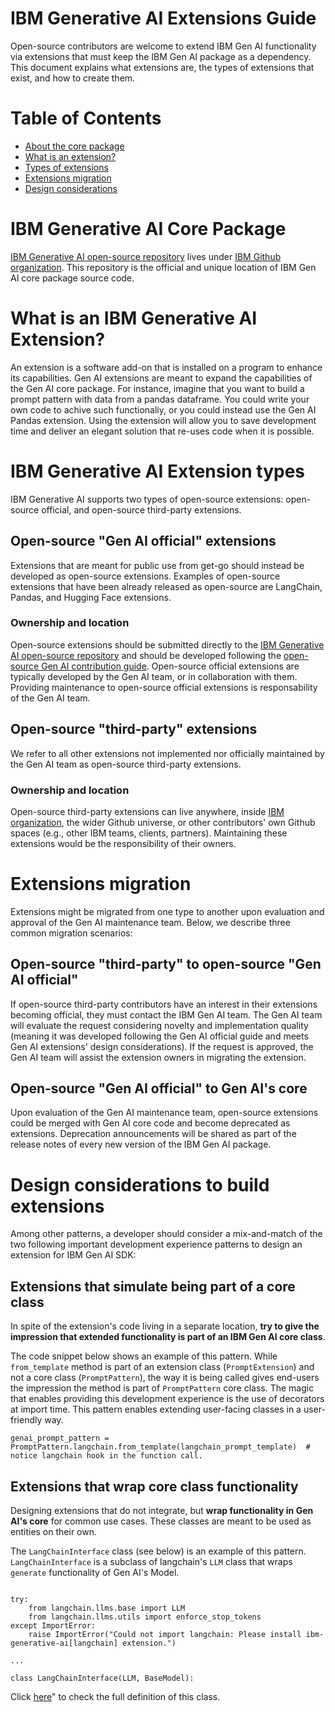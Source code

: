 # IBM Generative AI Extensions Guide
Open-source contributors are welcome to extend IBM Gen AI functionality via extensions that must keep the IBM Gen AI package as a dependency. This document explains what extensions are, the types of extensions that exist, and how to create them.

# Table of Contents
- [About the core package](#package)
- [What is an extension?](#extension)
- [Types of extensions](#extensionTypes)
- [Extensions migration](#extensionMigration)
- [Design considerations](#designConsiderations)

# IBM Generative AI Core Package <a name="package"></a>
[IBM Generative AI open-source repository](https://github.com/IBM/ibm-generative-ai) lives under [IBM Github organization](https://github.com/IBM/). This repository is the official and unique location of IBM Gen AI core package source code.

# What is an IBM Generative AI Extension? <a name="extension"></a>
An extension is a software add-on that is installed on a program to enhance its capabilities. Gen AI extensions are meant to expand the capabilities of the Gen AI core package. For instance, imagine that you want to build a prompt pattern with data from a pandas dataframe. You could write your own code  to achive such functionaliy, or you could instead use the Gen AI Pandas extension. Using the extension will allow you to save development time and deliver an elegant solution that re-uses code when it is possible.

# IBM Generative AI Extension types <a name="extensionTypes"></a>
IBM Generative AI supports two types of open-source extensions: open-source official, and open-source third-party extensions.

## Open-source "Gen AI official" extensions
Extensions that are meant for public use from get-go should instead be developed as open-source extensions. Examples of open-source extensions that have been already released as open-source are LangChain, Pandas, and Hugging Face extensions.

### Ownership and location
Open-source extensions should be submitted directly to the [IBM Generative AI open-source repository](https://github.com/IBM/ibm-generative-ai) and should be developed following the [open-source Gen AI contribution guide](https://github.com/IBM/ibm-generative-ai/blob/main/DEVELOPMENT.md). Open-source official extensions are typically developed by the Gen AI team, or in collaboration with them. Providing maintenance to open-source official extensions is responsability of the Gen AI team.

## Open-source "third-party" extensions
We refer to all other extensions not implemented nor officially maintained by the Gen AI team as open-source third-party extensions.

### Ownership and location
Open-source third-party extensions can live anywhere, inside [IBM organization](https://github.com/IBM/), the wider Github universe, or other contributors' own Github spaces (e.g., other IBM teams, clients, partners). Maintaining these extensions would be the responsibility of their owners.

# Extensions migration <a name="extensionMigration"></a>
Extensions might be migrated from one type to another upon evaluation and approval of the Gen AI maintenance team. Below, we describe three common migration scenarios:

## Open-source "third-party" to open-source "Gen AI official"
If open-source third-party contributors have an interest in their extensions becoming official, they must contact the IBM Gen AI team. The Gen AI team will evaluate the request considering novelty and implementation quality (meaning it was developed following the Gen AI official guide and meets Gen AI extensions' design considerations). If the request is approved, the Gen AI team will assist the extension owners in migrating the extension.

## Open-source "Gen AI official" to Gen AI's core
Upon evaluation of the Gen AI maintenance team, open-source extensions could be merged with Gen AI core code and become deprecated as extensions. Deprecation announcements will be shared as part of the release notes of every new version of the IBM Gen AI package.

# Design considerations to build extensions <a name="designConsiderations"></a>
Among other patterns, a developer should consider a mix-and-match of the two following important development experience patterns to design an extension for IBM Gen AI SDK:

## Extensions that simulate being part of a core class

In spite of the extension's code living in a separate location, **try to give the impression that extended functionality is part of an IBM Gen AI core class**.

The code snippet below shows an example of this pattern. While ```from_template``` method is part of an extension class (```PromptExtension```) and not a core class (```PromptPattern```), the way it is being called gives end-users the impression the method is part of ```PromptPattern``` core class. The magic that enables providing this development experience is the use of decorators at import time. This pattern enables extending user-facing classes in a user-friendly way.

```genai_prompt_pattern = PromptPattern.langchain.from_template(langchain_prompt_template)  # notice langchain hook in the function call.```

## Extensions that wrap core class functionality

Designing extensions that do not integrate, but  **wrap functionality in Gen AI's core** for common use cases. These classes are meant to be used as entities on their own.

The ```LangChainInterface``` class (see below) is an example of this pattern. ```LangChainInterface``` is a subclass of langchain's ```LLM``` class that wraps ```generate``` functionality of Gen AI's Model.

```...

try:
    from langchain.llms.base import LLM
    from langchain.llms.utils import enforce_stop_tokens
except ImportError:
    raise ImportError("Could not import langchain: Please install ibm-generative-ai[langchain] extension.")

...

class LangChainInterface(LLM, BaseModel):
```

Click [here](https://github.com/IBM/ibm-generative-ai/blob/main/src/genai/extensions/langchain/llm.py)" to check the full definition of this class.
